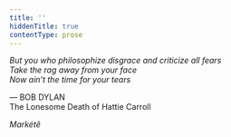 ```yaml
---
title: ''
hiddenTitle: true
contentType: prose
---
```


<section>

_But you who philosophize disgrace and criticize all fears  
Take the rag away from your face  
Now ain’t the time for your tears_

— BOB DYLAN  
The Lonesome Death of Hattie Carroll

_Markétě_

</section>
